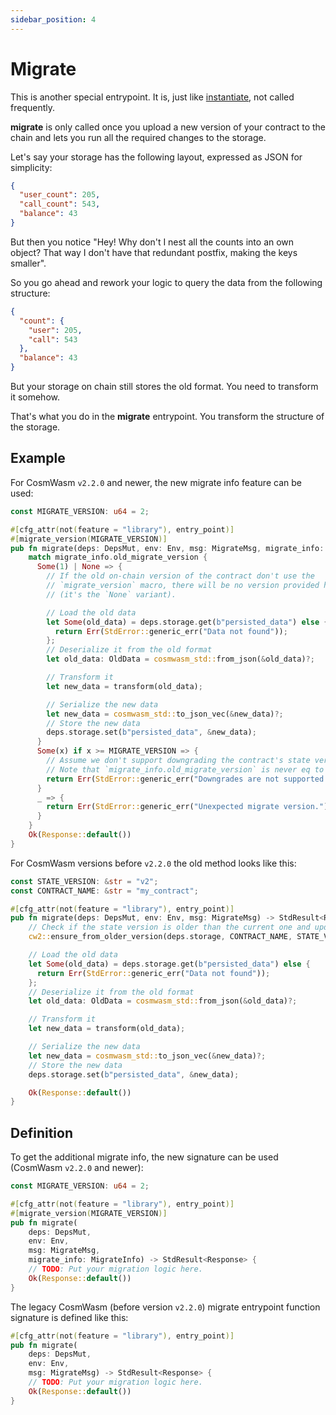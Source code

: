 ```yaml
---
sidebar_position: 4
---
```


# Migrate

This is another special entrypoint. It is, just like [instantiate](./instantiate), not called frequently.

**migrate** is only called once you upload a new version of your contract to the chain
 and lets you run all the required changes to the storage.

Let's say your storage has the following layout, expressed as JSON for simplicity:

```json title="structure.json"
{
  "user_count": 205,
  "call_count": 543,
  "balance": 43
}
```

But then you notice "Hey! Why don't I nest all the counts into an own object? That way I don't have
that redundant postfix, making the keys smaller".

So you go ahead and rework your logic to query the data from the following structure:

```json title="structure.json"
{
  "count": {
    "user": 205,
    "call": 543
  },
  "balance": 43
}
```

But your storage on chain still stores the old format. You need to transform it somehow.

That's what you do in the **migrate** entrypoint. You transform the structure of the storage.

## Example

For CosmWasm `v2.2.0` and newer, the new migrate info feature can be used:

```Rust title="contract.rs"
const MIGRATE_VERSION: u64 = 2;

#[cfg_attr(not(feature = "library"), entry_point)]
#[migrate_version(MIGRATE_VERSION)]
pub fn migrate(deps: DepsMut, env: Env, msg: MigrateMsg, migrate_info: MigrateInfo) -> StdResult<Response> {
    match migrate_info.old_migrate_version {
      Some(1) | None => {
        // If the old on-chain version of the contract don't use the
        // `migrate_version` macro, there will be no version provided here
        // (it's the `None` variant).

        // Load the old data
        let Some(old_data) = deps.storage.get(b"persisted_data") else {
          return Err(StdError::generic_err("Data not found"));
        };
        // Deserialize it from the old format
        let old_data: OldData = cosmwasm_std::from_json(&old_data)?;

        // Transform it
        let new_data = transform(old_data);

        // Serialize the new data
        let new_data = cosmwasm_std::to_json_vec(&new_data)?;
        // Store the new data
        deps.storage.set(b"persisted_data", &new_data);
      }
      Some(x) if x >= MIGRATE_VERSION => {
        // Assume we don't support downgrading the contract's state version
        // Note that `migrate_info.old_migrate_version` is never eq to `MIGRATE_VERSION`.
        return Err(StdError::generic_err("Downgrades are not supported for this contract."));
      }
      _ => {
        return Err(StdError::generic_err("Unexpected migrate version."));
      }
    }
    Ok(Response::default())
}
```

For CosmWasm versions before `v2.2.0` the old method looks like this:

```Rust title="contract.rs"
const STATE_VERSION: &str = "v2";
const CONTRACT_NAME: &str = "my_contract";

#[cfg_attr(not(feature = "library"), entry_point)]
pub fn migrate(deps: DepsMut, env: Env, msg: MigrateMsg) -> StdResult<Response> {
    // Check if the state version is older than the current one and update it
    cw2::ensure_from_older_version(deps.storage, CONTRACT_NAME, STATE_VERSION)?;

    // Load the old data
    let Some(old_data) = deps.storage.get(b"persisted_data") else {
      return Err(StdError::generic_err("Data not found"));
    };
    // Deserialize it from the old format
    let old_data: OldData = cosmwasm_std::from_json(&old_data)?;

    // Transform it
    let new_data = transform(old_data);

    // Serialize the new data
    let new_data = cosmwasm_std::to_json_vec(&new_data)?;
    // Store the new data
    deps.storage.set(b"persisted_data", &new_data);

    Ok(Response::default())
}
```

## Definition

To get the additional migrate info, the new signature can be used (CosmWasm `v2.2.0` and newer):

```Rust title="contract.rs"
const MIGRATE_VERSION: u64 = 2;

#[cfg_attr(not(feature = "library"), entry_point)]
#[migrate_version(MIGRATE_VERSION)]
pub fn migrate(
    deps: DepsMut,
    env: Env,
    msg: MigrateMsg,
    migrate_info: MigrateInfo) -> StdResult<Response> {
    // TODO: Put your migration logic here.
    Ok(Response::default())
}
```

The legacy CosmWasm (before version `v2.2.0`) migrate entrypoint function signature is defined like this:

```Rust title="contract.rs"
#[cfg_attr(not(feature = "library"), entry_point)]
pub fn migrate(
    deps: DepsMut,
    env: Env,
    msg: MigrateMsg) -> StdResult<Response> {
    // TODO: Put your migration logic here.
    Ok(Response::default())
}
```

